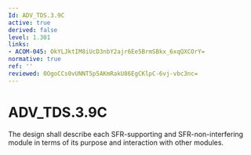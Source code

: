 ```yaml
---
Id: ADV_TDS.3.9C
active: true
derived: false
level: 1.301
links:
- ACOM-045: OkYLJktIM8iUcD3nbY2ajr6Ee5BrmSBkx_6xqQXCOrY=
normative: true
ref: ''
reviewed: 0OgoCCs0vUNNT5p5AKmRakU86EgCKlpC-6vj-vbc3nc=
---
```


# ADV_TDS.3.9C

The design shall describe each SFR-supporting and SFR-non-interfering module in terms of its purpose and interaction with other modules.